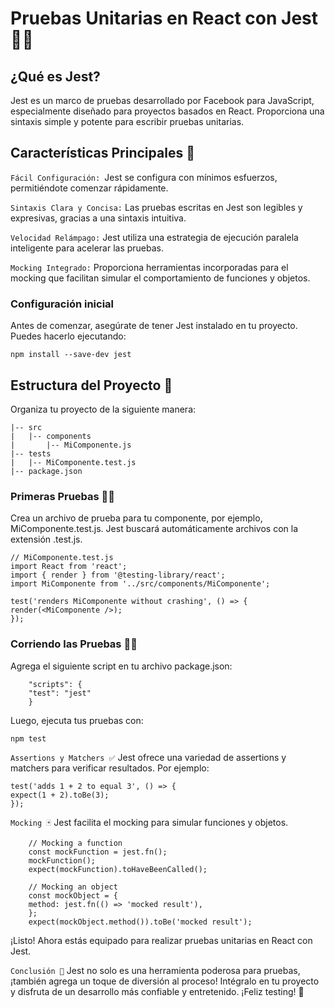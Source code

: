 # Pruebas Unitarias en React con Jest 🧪🚀

## ¿Qué es Jest?
Jest es un marco de pruebas desarrollado por Facebook para JavaScript, especialmente diseñado para proyectos basados en React. Proporciona una sintaxis simple y potente para escribir pruebas unitarias.

## Características Principales 🌟
`Fácil Configuración: `Jest se configura con mínimos esfuerzos, permitiéndote comenzar rápidamente.

`Sintaxis Clara y Concisa:` Las pruebas escritas en Jest son legibles y expresivas, gracias a una sintaxis intuitiva.

`Velocidad Relámpago:` Jest utiliza una estrategia de ejecución paralela inteligente para acelerar las pruebas.

`Mocking Integrado:` Proporciona herramientas incorporadas para el mocking que facilitan simular el comportamiento de funciones y objetos.

### Configuración inicial
Antes de comenzar, asegúrate de tener Jest instalado en tu proyecto. Puedes hacerlo ejecutando:

    npm install --save-dev jest

## Estructura del Proyecto 📁
Organiza tu proyecto de la siguiente manera:


    |-- src
    |   |-- components
    |       |-- MiComponente.js
    |-- tests
    |   |-- MiComponente.test.js
    |-- package.json

### Primeras Pruebas 👩‍💻
Crea un archivo de prueba para tu componente, por ejemplo, MiComponente.test.js. Jest buscará automáticamente archivos con la extensión .test.js.


    // MiComponente.test.js
    import React from 'react';
    import { render } from '@testing-library/react';
    import MiComponente from '../src/components/MiComponente';

    test('renders MiComponente without crashing', () => {
    render(<MiComponente />);
    });

### Corriendo las Pruebas 🏃‍♀️
Agrega el siguiente script en tu archivo package.json:

        "scripts": {
        "test": "jest"
        }

Luego, ejecuta tus pruebas con:

    npm test

`Assertions y Matchers ✅`
Jest ofrece una variedad de assertions y matchers para verificar resultados. Por ejemplo:

    test('adds 1 + 2 to equal 3', () => {
    expect(1 + 2).toBe(3);
    });

`Mocking 🃏`
Jest facilita el mocking para simular funciones y objetos.

        // Mocking a function
        const mockFunction = jest.fn();
        mockFunction();
        expect(mockFunction).toHaveBeenCalled();

        // Mocking an object
        const mockObject = {
        method: jest.fn(() => 'mocked result'),
        };
        expect(mockObject.method()).toBe('mocked result');

¡Listo! Ahora estás equipado para realizar pruebas unitarias en React con Jest. 


`Conclusión 🎉`
Jest no solo es una herramienta poderosa para pruebas, ¡también agrega un toque de diversión al proceso! Intégralo en tu proyecto y disfruta de un desarrollo más confiable y entretenido. ¡Feliz testing! 🚀




